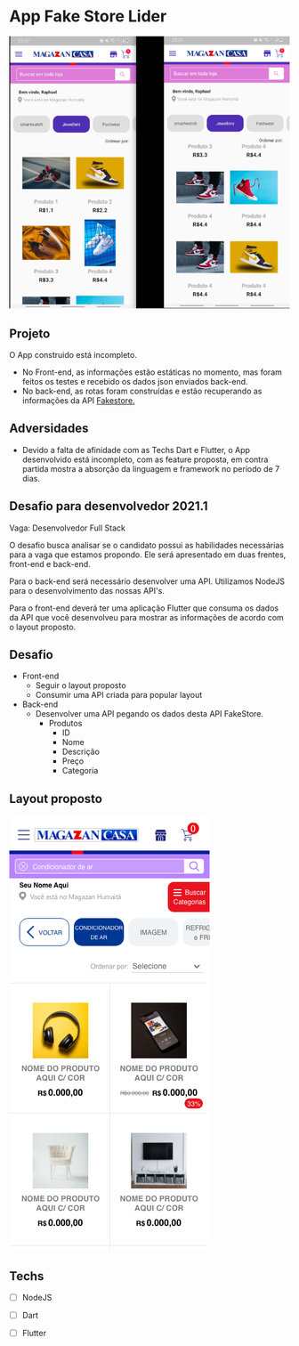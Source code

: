# App Fake Store Lider
<p align="center">
 <img src="./.github/f1.png" alt="">
</p>


 ## Projeto
 O App construido está incompleto.
 - No Front-end, as informações estão estáticas no momento, mas foram feitos os testes e recebido os dados json enviados back-end.
- No back-end, as rotas foram construídas e estão recuperando as informações da API <a href="https://fakestoreapi.com/docs">Fakestore.</a>

## Adversidades

- Devido a falta de afinidade com as Techs Dart e Flutter, o App desenvolvido está incompleto, com as feature proposta, em contra partida mostra a absorção da linguagem e framework no período de 7 dias. 

 ## Desafio para desenvolvedor 2021.1

Vaga: Desenvolvedor Full Stack

O desafio busca analisar se o candidato possui as habilidades necessárias para a vaga que estamos propondo. Ele será apresentado em duas frentes, front-end e back-end.

Para o back-end será necessário desenvolver uma API. Utilizamos NodeJS para o desenvolvimento das nossas API's.

Para o front-end deverá ter uma aplicação Flutter que consuma os dados da API que você desenvolveu para mostrar as informações de acordo com o layout proposto.

## Desafio
- Front-end
  - Seguir o layout proposto
  - Consumir uma API criada para popular layout
- Back-end
  - Desenvolver uma API pegando os dados desta API FakeStore.
    - Produtos
      - ID
      - Nome
      - Descrição
      - Preço
      - Categoria

## Layout proposto
<img src="./.github/layout01.png">


## Techs

* [ ] NodeJS
* [ ] Dart
* [ ] Flutter

